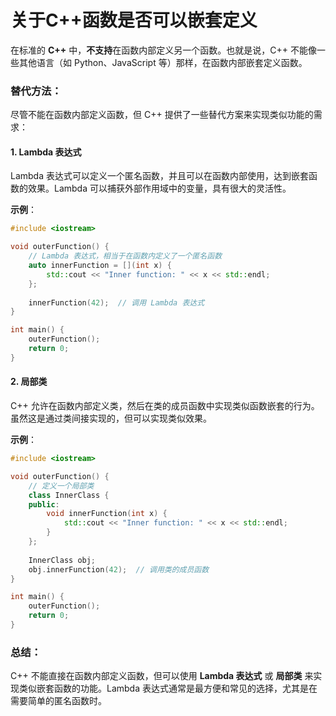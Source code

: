 # 关于C++函数是否可以嵌套定义
在标准的 **C++** 中，**不支持**在函数内部定义另一个函数。也就是说，C++ 不能像一些其他语言（如 Python、JavaScript 等）那样，在函数内部嵌套定义函数。

### 替代方法：
尽管不能在函数内部定义函数，但 C++ 提供了一些替代方案来实现类似功能的需求：

#### 1. **Lambda 表达式**
Lambda 表达式可以定义一个匿名函数，并且可以在函数内部使用，达到嵌套函数的效果。Lambda 可以捕获外部作用域中的变量，具有很大的灵活性。

**示例**：
```cpp
#include <iostream>

void outerFunction() {
    // Lambda 表达式，相当于在函数内定义了一个匿名函数
    auto innerFunction = [](int x) {
        std::cout << "Inner function: " << x << std::endl;
    };
    
    innerFunction(42);  // 调用 Lambda 表达式
}

int main() {
    outerFunction();
    return 0;
}
```

#### 2. **局部类**
C++ 允许在函数内部定义类，然后在类的成员函数中实现类似函数嵌套的行为。虽然这是通过类间接实现的，但可以实现类似效果。

**示例**：
```cpp
#include <iostream>

void outerFunction() {
    // 定义一个局部类
    class InnerClass {
    public:
        void innerFunction(int x) {
            std::cout << "Inner function: " << x << std::endl;
        }
    };
    
    InnerClass obj;
    obj.innerFunction(42);  // 调用类的成员函数
}

int main() {
    outerFunction();
    return 0;
}
```

### 总结：
C++ 不能直接在函数内部定义函数，但可以使用 **Lambda 表达式** 或 **局部类** 来实现类似嵌套函数的功能。Lambda 表达式通常是最方便和常见的选择，尤其是在需要简单的匿名函数时。